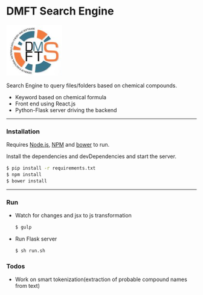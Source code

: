 # DMFT Search Engine
![Logo](https://raw.githubusercontent.com/rpandya1990/dmft_search_engine/master/Images/Logo.JPG)

Search Engine to query files/folders based on chemical compounds.

  - Keyword based on chemical formula
  - Front end using React.js
  - Python-Flask server driving the backend
---
### Installation


Requires [Node.js](https://nodejs.org/), [NPM](https://docs.npmjs.com/cli/install) and [bower](https://bower.io/) to run.

Install the dependencies and devDependencies and start the server.

```sh
$ pip install -r requirements.txt
$ npm install
$ bower install
```
---
### Run
* Watch for changes and jsx to js transformation
    ```sh
    $ gulp
    ```
* Run Flask server
    ```sh
    $ sh run.sh
    ```


### Todos

 - Work on smart tokenization(extraction of probable compound names from text)

